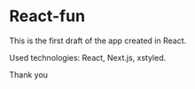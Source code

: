# React-fun
This is the first draft of the app created in React.

Used technologies: React, Next.js, xstyled.

Thank you
